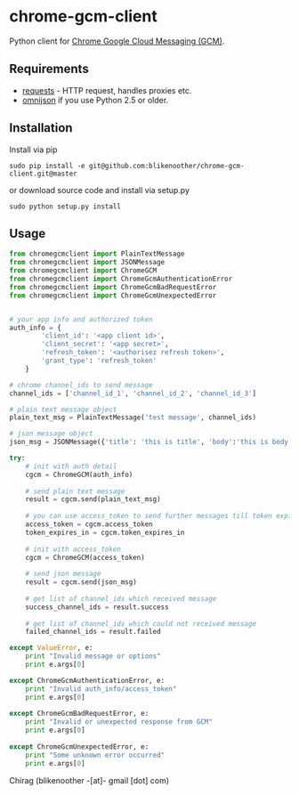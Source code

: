 # chrome-gcm-client
Python client for [Chrome Google Cloud Messaging (GCM)](http://developer.chrome.com/apps/cloudMessaging.html).

## Requirements
*   [requests](http://docs.python-requests.org/) - HTTP request, handles proxies etc.
*   [omnijson](https://pypi.python.org/pypi/omnijson/) if you use Python 2.5 or older.

## Installation
Install via pip

    sudo pip install -e git@github.com:blikenoother/chrome-gcm-client.git@master
    
or download source code and install via setup.py

    sudo python setup.py install

## Usage
```python    
from chromegcmclient import PlainTextMessage
from chromegcmclient import JSONMessage
from chromegcmclient import ChromeGCM
from chromegcmclient import ChromeGcmAuthenticationError
from chromegcmclient import ChromeGcmBadRequestError
from chromegcmclient import ChromeGcmUnexpectedError


# your app info and authorized token
auth_info = {
        'client_id': '<app client id>',
        'client_secret': '<app secret>',
        'refresh_token': '<authorisez refresh token>',
        'grant_type': 'refresh_token'
    }

# chrome channel_ids to send message
channel_ids = ['channel_id_1', 'channel_id_2', 'channel_id_3']

# plain text message object
plain_text_msg = PlainTextMessage('test message', channel_ids)

# json message object
json_msg = JSONMessage({'title': 'this is title', 'body':'this is body'}, channel_ids)

try:
    # init with auth detail
    cgcm = ChromeGCM(auth_info)
    
    # send plain text message
    result = cgcm.send(plain_text_msg)
    
    # you can use access_token to send further messages till token expires
    access_token = cgcm.access_token
    token_expires_in = cgcm.token_expires_in
    
    # init with access_token
    cgcm = ChromeGCM(access_token)
    
    # send json message
    result = cgcm.send(json_msg)
    
    # get list of channel_ids which received message
    success_channel_ids = result.success
    
    # get list of channel_ids which could not received message
    failed_channel_ids = result.failed

except ValueError, e:
    print "Invalid message or options"
    print e.args[0]

except ChromeGcmAuthenticationError, e:
    print "Invalid auth_info/access_token"
    print e.args[0]
    
except ChromeGcmBadRequestError, e:
    print "Invalid or unexpected response from GCM"
    print e.args[0]
    
except ChromeGcmUnexpectedError, e:
    print "Some unknown error occurred"
    print e.args[0]

```


Chirag (blikenoother -[at]- gmail [dot] com)